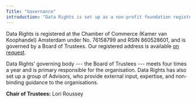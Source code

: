 ```yaml
---
Title: "Governance"
introduction: "Data Rights is set up as a non-profit foundation registered in the Netherlands (“Stichting”)."
---
```


Data Rights is registered at the  Chamber of Commerce (Kamer van Koophandel) Amsterdam under No. 76158799 and RSIN 860528601, and is governed by a Board of Trustees. Our registered address is available [on request](/contact).

Data Rights’ governing body --- the Board of Trustees --- meets four times a year and is primary responsible for the organisation. Data Rights has also set up a group of Advisors, who provide external input, expertise, and non-binding guidance to the organisations.

**Chair of Trustees:** Lori Roussey  

<!-- TODO @Lori à compléter -->

